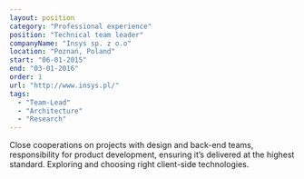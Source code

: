 ```yaml
---
layout: position
category: "Professional experience"
position: "Technical team leader"
companyName: "Insys sp. z o.o"
location: "Poznań, Poland"
start: "06-01-2015"
end: "03-01-2016"
order: 1
url: "http://www.insys.pl/"
tags:
  - "Team-Lead"
  - "Architecture"
  - "Research"
---
```

Close cooperations on projects with design and back-end teams, responsibility for product development, ensuring it’s delivered at the highest standard. Exploring and choosing right client-side technologies.
